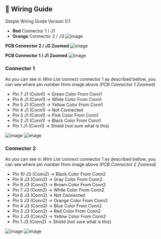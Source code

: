 ## 🪈 Wiring Guide 

Simple Wiring Guide Version 0.1

- **Red** Connector 1 / J1
- **Orange** Connector 2 / J3
![image](https://github.com/user-attachments/assets/e3cf48c8-db62-4814-859a-fa5c941ced32)

**PCB Connector 2 / J3 Zoomed**
![image](https://github.com/user-attachments/assets/1fb0a816-f273-4966-9058-f9efe4998df8)

**PCB Connector 1 / J1 Zoomed**
![image](https://github.com/user-attachments/assets/44d3844b-e856-46e8-a1e8-846a296cac70)

### Connector 1

As you can see in _Wire List_ connect connector 1 as described bellow, you can see where pin number from image above (_PCB Connector 1 Zoomed_)

- Pin 7 J1 (Conn1) -> Green Color From Conn1
- Pin 6 J1 (Conn1) -> White Color From Conn1
- Pin 5 J1 (Conn1) -> Yellow Color From Conn1
- Pin 4 J1 (Conn1) -> Not Connected  
- Pin 3 J1 (Conn1) -> Pink Color From Conn1
- Pin 2 J1 (Conn1) -> Black Color From Conn1
- Pin 1 J1 (Conn1) -> Shield (not sure what is this)

![image](https://github.com/user-attachments/assets/d2c1a267-e0fd-4724-b8f2-41949a8326f1)
![image](https://github.com/user-attachments/assets/d027fcf0-48d7-429c-87d3-e065c8a3167a)


### Connector 2 

As you can see in _Wire List_ connect connector 1 as described bellow, you can see where pin number from image above (_PCB Connector 2 Zoomed_)
- Pin 10 J3 (Conn2) -> Black Color From Conn2
- Pin 9 J3 (Conn2) -> Gray Color From Conn2
- Pin 8 J3 (Conn2) -> Brown Color From Conn2
- Pin 7 J3 (Conn2) -> White Color From Conn2
- Pin 6 J3 (Conn2) -> Not Connected
- Pin 5 J3 (Conn2) -> Orange Color From Conn2
- Pin 4 J3 (Conn2) -> Blue Color From Conn2
- Pin 3 J3 (Conn2) -> Red Color From Conn2
- Pin 2 J3 (Conn2) -> Yellow Color From Conn2
- Pin 1 J3 (Conn2) -> Shield (not sure what is this)
  
![image](https://github.com/user-attachments/assets/ce91e91f-6b9d-4bbf-9357-4d0bee1e67d3)
![image](https://github.com/user-attachments/assets/f9abe5d3-721a-4afa-bd9d-ff84a2fcf7cd)




